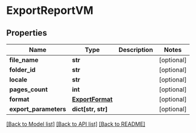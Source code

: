 # ExportReportVM


## Properties
Name | Type | Description | Notes
------------ | ------------- | ------------- | -------------
**file_name** | **str** |  | [optional] 
**folder_id** | **str** |  | [optional] 
**locale** | **str** |  | [optional] 
**pages_count** | **int** |  | [optional] 
**format** | [**ExportFormat**](ExportFormat.md) |  | [optional] 
**export_parameters** | **dict[str, str]** |  | [optional] 

[[Back to Model list]](../README.md#documentation-for-models) [[Back to API list]](../README.md#documentation-for-api-endpoints) [[Back to README]](../README.md)


